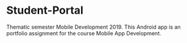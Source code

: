 # Student-Portal
Thematic semester Mobile Development 2019. This Android app is an portfolio assignment for the course Mobile App Development.
